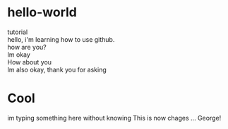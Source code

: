 # hello-world
tutorial <br>
hello, i'm learning how to use github.<br>
how are you?<br>
Im okay<br>
How about you<br>
Im also okay, thank you for asking<br>

# Cool
im typing something here without knowing
This is now chages ... George!
